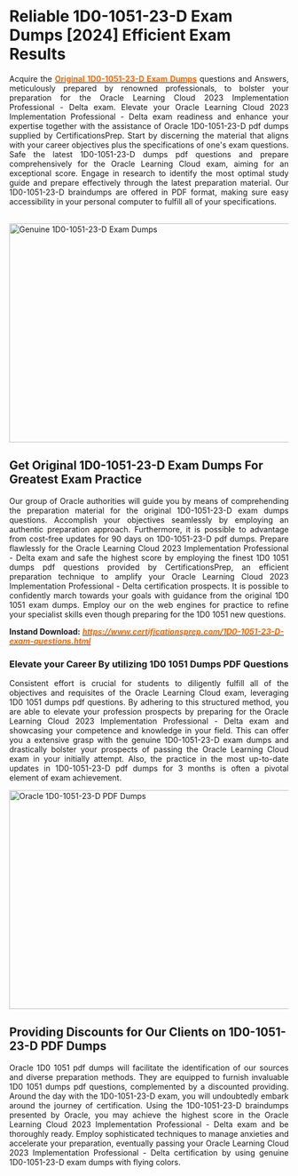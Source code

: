 # Reliable 1D0-1051-23-D Exam Dumps [2024] Efficient Exam Results
<p style="text-align: justify;"><span style="font-weight: 400;">Acquire the </span><a href="https://www.certificationsprep.com/1D0-1051-23-D-exam-questions.html"><span style="color: #ff6600;"><strong>Original 1D0-1051-23-D Exam Dumps</strong></span></a><span style="font-weight: 400;"> questions and Answers, meticulously prepared by renowned professionals, to bolster your preparation for the Oracle Learning Cloud 2023 Implementation Professional - Delta exam. Elevate your Oracle Learning Cloud 2023 Implementation Professional - Delta exam readiness and enhance your expertise together with the assistance of Oracle 1D0-1051-23-D pdf dumps supplied by CertificationsPrep. Start by discerning the material that aligns with your career objectives plus the specifications of one's exam questions. Safe the latest 1D0-1051-23-D dumps pdf questions and prepare comprehensively for the Oracle Learning Cloud exam, aiming for an exceptional score. Engage in research to identify the most optimal study guide and prepare effectively through the latest preparation material. Our 1D0-1051-23-D braindumps are offered in PDF format, making sure easy accessibility in your personal computer to fulfill all of your specifications.</span></p>
<p style="text-align: justify;"><span style="font-weight: 400;">&nbsp;<img style="display: block; margin-left: auto; margin-right: auto;" src="https://i.imgur.com/XTkKqDV.png" alt="Genuine 1D0-1051-23-D Exam Dumps" width="700" height="394" /></span></p>
<h2 style="text-align: left;"><strong>Get Original 1D0-1051-23-D Exam Dumps For Greatest Exam Practice</strong></h2>
<p style="text-align: justify;"><span style="font-weight: 400;">Our group of Oracle authorities will guide you by means of comprehending the preparation material for the original 1D0-1051-23-D exam dumps questions. Accomplish your objectives seamlessly by employing an authentic preparation approach. Furthermore, it is possible to advantage from cost-free updates for 90 days on 1D0-1051-23-D pdf dumps. Prepare flawlessly for the Oracle Learning Cloud 2023 Implementation Professional - Delta exam and safe the highest score by employing the finest 1D0 1051 dumps pdf questions provided by CertificationsPrep, an efficient preparation technique to amplify your Oracle Learning Cloud 2023 Implementation Professional - Delta certification prospects. It is possible to confidently march towards your goals with guidance from the original 1D0 1051 exam dumps. Employ our on the web engines for practice to refine your specialist skills even though preparing for the 1D0 1051 new questions.</span></p>
<p style="text-align: left;"><span style="font-weight: 400;"><strong>Instand Download:</strong>&nbsp;<strong><a href="https://www.certificationsprep.com/1D0-1051-23-D-exam-questions.html"><span style="color: #ff6600;"><em>https://www.certificationsprep.com/1D0-1051-23-D-exam-questions.html</em></span></a></strong></span></p>
<h3 style="text-align: left;"><strong>Elevate your Career By utilizing 1D0 1051 Dumps PDF Questions</strong></h3>
<p style="text-align: justify;"><span style="font-weight: 400;">Consistent effort is crucial for students to diligently fulfill all of the objectives and requisites of the Oracle Learning Cloud exam, leveraging 1D0 1051 dumps pdf questions. By adhering to this structured method, you are able to elevate your profession prospects by preparing for the Oracle Learning Cloud 2023 Implementation Professional - Delta exam and showcasing your competence and knowledge in your field. This can offer you a extensive grasp with the genuine 1D0-1051-23-D exam dumps and drastically bolster your prospects of passing the Oracle Learning Cloud exam in your initially attempt. Also, the practice in the most up-to-date updates in 1D0-1051-23-D pdf dumps for 3 months is often a pivotal element of exam achievement.</span></p>
<p style="text-align: justify;"><a href="https://www.certificationsprep.com/1D0-1051-23-D-exam-questions.html"><img style="display: block; margin-left: auto; margin-right: auto;" src="https://i.imgur.com/DQYUJ45.png" alt="Oracle 1D0-1051-23-D PDF Dumps" width="700" height="394" /></a></p>
<h2 style="text-align: left;"><strong>Providing Discounts for Our Clients on 1D0-1051-23-D PDF Dumps</strong></h2>
<p style="text-align: justify;"><span style="font-weight: 400;">Oracle 1D0 1051 pdf dumps will facilitate the identification of our sources and diverse preparation methods. They are equipped to furnish invaluable 1D0 1051 dumps pdf questions, complemented by a discounted providing. Around the day with the 1D0-1051-23-D exam, you will undoubtedly embark around the journey of certification. Using the 1D0-1051-23-D braindumps presented by Oracle, you may achieve the highest score in the Oracle Learning Cloud 2023 Implementation Professional - Delta exam and be thoroughly ready. Employ sophisticated techniques to manage anxieties and accelerate your preparation, eventually passing your Oracle Learning Cloud 2023 Implementation Professional - Delta certification by using genuine 1D0-1051-23-D exam dumps with flying colors.</span></p>
